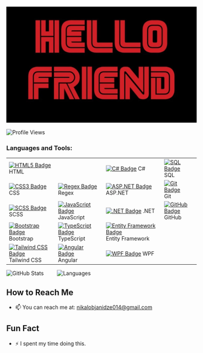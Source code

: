 ![Alt text](https://github.com/Nikoloz911/Nikoloz911/blob/main/IMG_20250109_192812.jpg?raw=true)


![Profile Views](https://komarev.com/ghpvc/?username=Nikoloz911&style=flat-square&color=orange)
### Languages and Tools:  
<!--
<ul style="display: flex; flex-wrap: wrap; padding: 0; list-style-type: none;">
  <div style="flex: 1 1 50%; padding: 10px;">
    <li><a href="https://developer.mozilla.org/en-US/docs/Web/HTML"><img src="https://img.shields.io/badge/HTML5-FF5722?logo=html5&logoColor=ffffff" alt="HTML5 Badge" /></a> HTML</li>
    <li><a href="https://developer.mozilla.org/en-US/docs/Web/CSS"><img src="https://img.shields.io/badge/CSS3-2965f1?logo=css3&logoColor=ffffff" alt="CSS3 Badge" /></a> CSS</li>
    <li><a href="https://sass-lang.com/"><img src="https://img.shields.io/badge/SCSS-ff69b4?logo=sass&logoColor=ffffff" alt="SCSS Badge" /></a> SCSS</li>
    <li><a href="https://getbootstrap.com/"><img src="https://img.shields.io/badge/Bootstrap-563d7c?logo=bootstrap&logoColor=ffffff" alt="Bootstrap Badge" /></a> Bootstrap</li>
    <li><a href="https://tailwindcss.com/"><img src="https://img.shields.io/badge/TailwindCSS-38b2ac?logo=tailwindcss&logoColor=ffffff" alt="Tailwind CSS Badge" /></a> Tailwind CSS</li>
  </div>

  <div style="flex: 1 1 50%; padding: 10px;">
    <li><a href="https://animejs.com/"><img src="https://img.shields.io/badge/Anime.js-00ff00?logo=animejs&logoColor=ffffff" alt="Anime.js Badge" /></a> Anime.js</li>
    <li><a href="https://regexr.com/"><img src="https://img.shields.io/badge/Regex-ff6347?logo=regex&logoColor=ffffff" alt="Regex Badge" /></a> Regex</li>
    <li><a href="https://developer.mozilla.org/en-US/docs/Web/JavaScript"><img src="https://img.shields.io/badge/JavaScript-f7df1e?logo=javascript&logoColor=ffffff" alt="JavaScript Badge" /></a> JavaScript</li>
    <li><a href="https://www.typescriptlang.org/"><img src="https://img.shields.io/badge/TypeScript-3178c6?logo=typescript&logoColor=ffffff" alt="TypeScript Badge" /></a> TypeScript</li>
    <li><a href="https://angular.io/"><img src="https://img.shields.io/badge/Angular-e23237?logo=angular&logoColor=ffffff" alt="Angular Badge" /></a> Angular</li>
  </div>

  <div style="flex: 1 1 50%; padding: 10px;">
    <li><a href="https://learn.microsoft.com/en-us/dotnet/csharp/"><img src="https://img.shields.io/badge/C%23-512bd4?logo=csharp&logoColor=ffffff" alt="C# Badge" /></a> C#</li>
    <li><a href="https://dotnet.microsoft.com/apps/aspnet"><img src="https://img.shields.io/badge/ASP.NET-5C2D91?logo=aspnet&logoColor=ffffff" alt="ASP.NET Badge" /></a> ASP.NET</li>
    <li><a href="https://dotnet.microsoft.com/"><img src="https://img.shields.io/badge/.NET-512bd4?logo=dotnet&logoColor=ffffff" alt=".NET Badge" /></a> .NET</li>
    <li><a href="https://learn.microsoft.com/en-us/ef/"><img src="https://img.shields.io/badge/Entity%20Framework-7d3c98?logo=entityframework&logoColor=ffffff" alt="Entity Framework Badge" /></a> Entity Framework</li>
    <li><a href="https://learn.microsoft.com/en-us/dotnet/desktop/wpf/"><img src="https://img.shields.io/badge/WPF-5C2D91?logo=windows&logoColor=ffffff" alt="WPF Badge" /></a> WPF</li>
  </div>
</ul>
-->
|                                                                 |                                                   |                                         |                                        |
|-------------------------------------------------------------------------------|---------------------------------------------------------------------------------|-------------------------------------------------------------------------|----------------------------------------|
| [![HTML5 Badge](https://img.shields.io/badge/HTML5-FF5722?logo=html5&logoColor=ffffff)](https://developer.mozilla.org/en-US/docs/Web/HTML) HTML | <!-- Place Badge Here --> | [![C# Badge](https://img.shields.io/badge/C%23-512bd4?logo=csharp&logoColor=ffffff)](https://learn.microsoft.com/en-us/dotnet/csharp/) C# | [![SQL Badge](https://img.shields.io/badge/SQL-4479a1?logo=microsoftsqlserver&logoColor=ffffff)](https://www.microsoft.com/en-us/sql-server) SQL |
| [![CSS3 Badge](https://img.shields.io/badge/CSS3-2965f1?logo=css3&logoColor=ffffff)](https://developer.mozilla.org/en-US/docs/Web/CSS) CSS | [![Regex Badge](https://img.shields.io/badge/Regex-ff6347?logo=regex&logoColor=ffffff)](https://regexr.com/) Regex | [![ASP.NET Badge](https://img.shields.io/badge/ASP.NET-5C2D91?logo=aspnet&logoColor=ffffff)](https://dotnet.microsoft.com/apps/aspnet) ASP.NET | [![Git Badge](https://img.shields.io/badge/Git-f05032?logo=git&logoColor=ffffff)](https://git-scm.com/) Git |
| [![SCSS Badge](https://img.shields.io/badge/SCSS-ff69b4?logo=sass&logoColor=ffffff)](https://sass-lang.com/) SCSS | [![JavaScript Badge](https://img.shields.io/badge/JavaScript-f7df1e?logo=javascript&logoColor=ffffff)](https://developer.mozilla.org/en-US/docs/Web/JavaScript) JavaScript | [![.NET Badge](https://img.shields.io/badge/.NET-512bd4?logo=dotnet&logoColor=ffffff)](https://dotnet.microsoft.com/) .NET | [![GitHub Badge](https://img.shields.io/badge/GitHub-181717?logo=github&logoColor=ffffff)](https://github.com/) GitHub |
| [![Bootstrap Badge](https://img.shields.io/badge/Bootstrap-563d7c?logo=bootstrap&logoColor=ffffff)](https://getbootstrap.com/) Bootstrap | [![TypeScript Badge](https://img.shields.io/badge/TypeScript-3178c6?logo=typescript&logoColor=ffffff)](https://www.typescriptlang.org/) TypeScript | [![Entity Framework Badge](https://img.shields.io/badge/Entity%20Framework-7d3c98?logo=entityframework&logoColor=ffffff)](https://learn.microsoft.com/en-us/ef/) Entity Framework | |
| [![Tailwind CSS Badge](https://img.shields.io/badge/TailwindCSS-38b2ac?logo=tailwindcss&logoColor=ffffff)](https://tailwindcss.com/) Tailwind CSS | [![Angular Badge](https://img.shields.io/badge/Angular-e23237?logo=angular&logoColor=ffffff)](https://angular.io/) Angular | [![WPF Badge](https://img.shields.io/badge/WPF-5C2D91?logo=windows&logoColor=ffffff)](https://learn.microsoft.com/en-us/dotnet/desktop/wpf/) WPF | |


  ![GitHub Stats](https://github-readme-stats.vercel.app/api?username=Nikoloz911&show_icons=true&theme=radical)    &nbsp;&nbsp;&nbsp; &nbsp;&nbsp;&nbsp;    ![Languages](https://github-readme-stats.vercel.app/api/top-langs/?username=Nikoloz911&show_icons=true&theme=radical&layout=compact) 




## How to Reach Me
- 📫 You can reach me at: nikalobjanidze014@gmail.com

## Fun Fact
- ⚡ I spent my time doing this.





<!--
**Nikoloz911/Nikoloz911** is a ✨ _special_ ✨ repository because its `README.md` (this file) appears on your GitHub profile.


Here are some ideas to get you started:

- 🔭 I’m currently working on ...
- 🌱 I’m currently learning ...
- 👯 I’m looking to collaborate on ...
- 🤔 I’m looking for help with ...
- 💬 Ask me about ...
- 📫 How to reach me: ...
- 😄 Pronouns: ...
- ⚡ Fun fact: ...
-->
